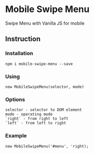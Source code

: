 # Mobile Swipe Menu
Swipe Menu with Vanilla JS for mobile

## Instruction
### Installation
```
npm i mobile-swipe-menu --save
```
### Using
```
new MobileSwipeMenu(selector, mode)
```
### Options
```
selector - selector to DOM element
mode - operating mode
`right` - from right to left
`left` - from left to right
```
### Example
```
new MobileSwipeMenu('#menu', 'right);
```
